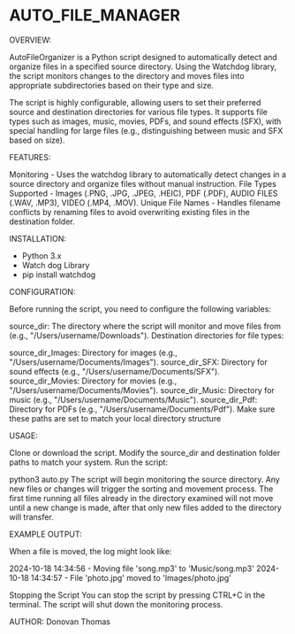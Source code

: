 # AUTO_FILE_MANAGER
OVERVIEW:

AutoFileOrganizer is a Python script designed to automatically detect and organize files in a specified source directory. Using the Watchdog library, the script monitors changes to the directory and moves files into appropriate subdirectories based on their type and size.

The script is highly configurable, allowing users to set their preferred source and destination directories for various file types. It supports file types such as images, music, movies, PDFs, and sound effects (SFX), with special handling for large files (e.g., distinguishing between music and SFX based on size).

FEATURES:

Monitoring -  Uses the watchdog library to automatically detect changes in a source directory and organize files without manual instruction. 
File Types Supported - Images (.PNG, .JPG, .JPEG, .HEIC), PDF (.PDF), AUDIO FILES (.WAV, .MP3), VIDEO (.MP4, .MOV).
Unique File Names - Handles filename conflicts by renaming files to avoid overwriting existing files in the destination folder.

INSTALLATION:

- Python 3.x
- Watch dog Library
-   pip install watchdog

CONFIGURATION:

Before running the script, you need to configure the following variables:

source_dir: The directory where the script will monitor and move files from (e.g., "/Users/username/Downloads").
Destination directories for file types:

source_dir_Images: Directory for images (e.g., "/Users/username/Documents/Images").
source_dir_SFX: Directory for sound effects (e.g., "/Users/username/Documents/SFX").
source_dir_Movies: Directory for movies (e.g., "/Users/username/Documents/Movies").
source_dir_Music: Directory for music (e.g., "/Users/username/Documents/Music").
source_dir_Pdf: Directory for PDFs (e.g., "/Users/username/Documents/Pdf").
Make sure these paths are set to match your local directory structure

USAGE:

Clone or download the script.
Modify the source_dir and destination folder paths to match your system.
Run the script:

python3 auto.py
The script will begin monitoring the source directory. Any new files or changes will trigger the sorting and movement process.
The first time running all files already in the directory examined will not move until a new change is made, after that only new files added to the directory will transfer.

EXAMPLE OUTPUT:

When a file is moved, the log might look like:

2024-10-18 14:34:56 - Moving file 'song.mp3' to 'Music/song.mp3'
2024-10-18 14:34:57 - File 'photo.jpg' moved to 'Images/photo.jpg'



Stopping the Script
You can stop the script by pressing CTRL+C in the terminal. The script will shut down the monitoring process.

AUTHOR:
Donovan Thomas


